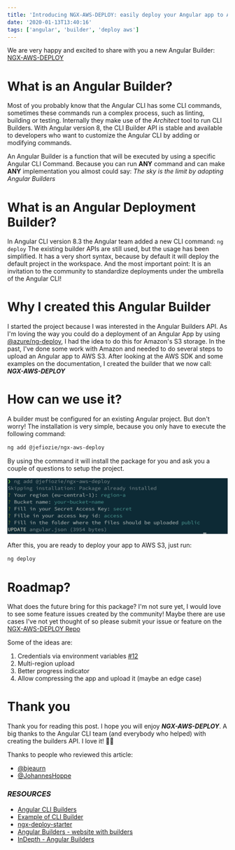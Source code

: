 ```yaml
---
title: 'Introducing NGX-AWS-DEPLOY: easily deploy your Angular app to AWS S3 from the Angular CLI'
date: '2020-01-13T13:40:16'
tags: ['angular', 'builder', 'deploy aws']
---
```


We are very happy and excited to share with you a new Angular Builder: [NGX-AWS-DEPLOY](https://www.npmjs.com/package/@jefiozie/ngx-aws-deploy)

# What is an Angular Builder?

Most of you probably know that the Angular CLI has some CLI commands, sometimes these commands run a complex process, such as linting, building or testing. Internally they make use of the _Architect_ tool to run CLI Builders. With Angular version 8, the CLI Builder API is stable and available to developers who want to customize the Angular CLI by adding or modifying commands.

An Angular Builder is a function that will be executed by using a specific Angular CLI Command. Because you can run **ANY** command and can make **ANY** implementation you almost could say: _The sky is the limit by adopting Angular Builders_


# What is an Angular Deployment Builder?

In Angular CLI version 8.3 the Angular team added a new CLI command: `ng deploy`
The existing builder APIs are still used, but the usage has been simplified.
It has a very short syntax, because by default it will deploy the default project in the workspace.
And the most important point: It is an invitation to the community to standardize deployments under the umbrella of the Angular CLI!

# Why I created this Angular Builder

I started the project because I was interested in the Angular Builders API. As I'm loving the way you could do a deployment of an Angular App by using [@azure/ng-deploy](http://github.com/Azure/ng-deploy-azure), I had the idea to do this for Amazon's S3 storage. In the past, I've done some work with Amazon and needed to do several steps to upload an Angular app to AWS S3. After looking at the AWS SDK and some examples on the documentation, I created the builder that we now call: ***NGX-AWS-DEPLOY***

# How can we use it?

A builder must be configured for an existing Angular project. But don't worry! The installation is very simple, because you only have to execute the following command:

```bash
ng add @jefiozie/ngx-aws-deploy
```

By using the command it will install the package for you and ask you a couple of questions to setup the project.

![Questions](questions.png)

After this, you are ready to deploy your app to AWS S3, just run:

```bash
ng deploy
```

# Roadmap?

What does the future bring for this package? I'm not sure yet, I would love to see some feature issues created by the community! Maybe there are use cases I've not yet thought of so please submit your issue or feature on the [NGX-AWS-DEPLOY Repo](https://github.com/Jefiozie/ngx-aws-deploy) 

Some of the ideas are: 

1. Credentials via environment variables [#12](https://github.com/Jefiozie/ngx-aws-deploy/issues/12)
2. Multi-region upload
3. Better progress indicator
4. Allow compressing the app and upload it (maybe an edge case)

# Thank you

Thank you for reading this post. I hope you will enjoy ***NGX-AWS-DEPLOY***. A big thanks to the Angular CLI team (and everybody who helped) with creating the builders API. I love it! 👍🏻

Thanks to people who reviewed this article:

* [@bjeaurn](https://twitter.com/bjeaurn)
* [@JohannesHoppe](https://twitter.com/JohannesHoppe)



### _RESOURCES_

- [Angular CLI Builders](https://angular.io/guide/cli-builder)
- [Example of CLI Builder](https://github.com/mgechev/cli-builders-demo)
- [ngx-deploy-starter](https://github.com/angular-schule/ngx-deploy-starter)
- [Angular Builders - website with builders](https://angular-builders.dev)
- [InDepth - Angular Builders](https://medium.com/angular-in-depth/angular-cli-builder-26f0981fb7f3)
